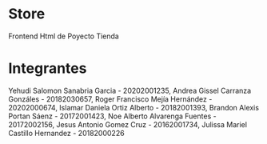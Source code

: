 # Store
Frontend Html de Poyecto Tienda

# Integrantes

Yehudi Salomon Sanabria Garcia         -        20202001235,
Andrea Gissel Carranza Gonzáles        -        20182030657,
Roger Francisco Mejía Hernández        -        20202000674,
Islamar Daniela Ortiz Alberto          -        20182001393,
Brandon Alexis Portan Sáenz            -        20172001423,
Noe Alberto Alvarenga Fuentes          -        20172002156,
Jesus Antonio Gomez Cruz               -        20162001734,
Julissa Mariel Castillo Hernandez      -        20182000226


